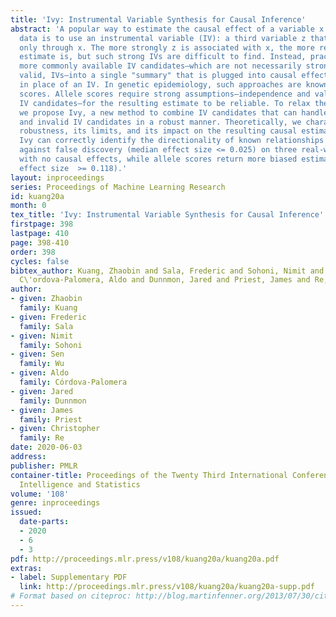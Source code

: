```yaml
---
title: 'Ivy: Instrumental Variable Synthesis for Causal Inference'
abstract: 'A popular way to estimate the causal effect of a variable x on y from observational
  data is to use an instrumental variable (IV): a third variable z that affects y
  only through x. The more strongly z is associated with x, the more reliable the
  estimate is, but such strong IVs are difficult to find. Instead, practitioners combine
  more commonly available IV candidates—which are not necessarily strong, or even
  valid, IVs—into a single "summary" that is plugged into causal effect estimators
  in place of an IV. In genetic epidemiology, such approaches are known as allele
  scores. Allele scores require strong assumptions—independence and validity of all
  IV candidates—for the resulting estimate to be reliable. To relax these assumptions,
  we propose Ivy, a new method to combine IV candidates that can handle correlated
  and invalid IV candidates in a robust manner. Theoretically, we characterize this
  robustness, its limits, and its impact on the resulting causal estimates. Empirically,
  Ivy can correctly identify the directionality of known relationships and is robust
  against false discovery (median effect size <= 0.025) on three real-world datasets
  with no causal effects, while allele scores return more biased estimates (median
  effect size  >= 0.118).'
layout: inproceedings
series: Proceedings of Machine Learning Research
id: kuang20a
month: 0
tex_title: 'Ivy: Instrumental Variable Synthesis for Causal Inference'
firstpage: 398
lastpage: 410
page: 398-410
order: 398
cycles: false
bibtex_author: Kuang, Zhaobin and Sala, Frederic and Sohoni, Nimit and Wu, Sen and
  C\'ordova-Palomera, Aldo and Dunnmon, Jared and Priest, James and Re, Christopher
author:
- given: Zhaobin
  family: Kuang
- given: Frederic
  family: Sala
- given: Nimit
  family: Sohoni
- given: Sen
  family: Wu
- given: Aldo
  family: Córdova-Palomera
- given: Jared
  family: Dunnmon
- given: James
  family: Priest
- given: Christopher
  family: Re
date: 2020-06-03
address: 
publisher: PMLR
container-title: Proceedings of the Twenty Third International Conference on Artificial
  Intelligence and Statistics
volume: '108'
genre: inproceedings
issued:
  date-parts:
  - 2020
  - 6
  - 3
pdf: http://proceedings.mlr.press/v108/kuang20a/kuang20a.pdf
extras:
- label: Supplementary PDF
  link: http://proceedings.mlr.press/v108/kuang20a/kuang20a-supp.pdf
# Format based on citeproc: http://blog.martinfenner.org/2013/07/30/citeproc-yaml-for-bibliographies/
---
```

